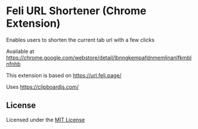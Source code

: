 # Feli URL Shortener (Chrome Extension)

Enables users to shorten the current tab url with a few clicks

Available at https://chrome.google.com/webstore/detail/lbnngkempafdnmemljnanlfkmblnfnhb

This extension is based on https://url.feli.page/

Uses https://clipboardjs.com/

## License
Licensed under the [MIT License](LICENSE)
